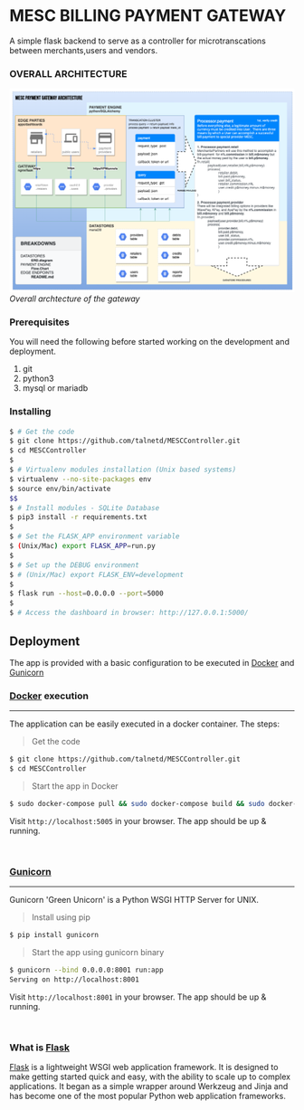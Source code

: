 # MESC BILLING PAYMENT GATEWAY
A simple flask backend to serve as a controller for microtranscations between
merchants,users and vendors.

### OVERALL ARCHITECTURE
![OVERALL ARCHITECTURE](media/ARCHITECTURE.png?raw=true "Overall Architecture")
*Overall archtecture of the gateway*

### Prerequisites
You will need the following before started working on the development and
deployment.

  1. git
  2. python3
  3. mysql or mariadb

### Installing

```bash
$ # Get the code
$ git clone https://github.com/talnetd/MESCController.git
$ cd MESCController
$
$ # Virtualenv modules installation (Unix based systems)
$ virtualenv --no-site-packages env
$ source env/bin/activate
$$
$ # Install modules - SQLite Database
$ pip3 install -r requirements.txt
$
$ # Set the FLASK_APP environment variable
$ (Unix/Mac) export FLASK_APP=run.py
$
$ # Set up the DEBUG environment
$ # (Unix/Mac) export FLASK_ENV=development
$
$ flask run --host=0.0.0.0 --port=5000
$
$ # Access the dashboard in browser: http://127.0.0.1:5000/
```


## Deployment

The app is provided with a basic configuration to be executed in [Docker](https://www.docker.com/) and [Gunicorn](https://gunicorn.org/)


### [Docker](https://www.docker.com/) execution
---

The application can be easily executed in a docker container. The steps:

> Get the code

```bash
$ git clone https://github.com/talnetd/MESCController.git
$ cd MESCController
```

> Start the app in Docker

```bash
$ sudo docker-compose pull && sudo docker-compose build && sudo docker-compose up -d
```

Visit `http://localhost:5005` in your browser. The app should be up & running. 

<br />

### [Gunicorn](https://gunicorn.org/)
---

Gunicorn 'Green Unicorn' is a Python WSGI HTTP Server for UNIX.

> Install using pip

```bash
$ pip install gunicorn
```
> Start the app using gunicorn binary

```bash
$ gunicorn --bind 0.0.0.0:8001 run:app
Serving on http://localhost:8001
```

Visit `http://localhost:8001` in your browser. The app should be up & running.

<br />

### What is [Flask](https://www.palletsprojects.com/p/flask/)

[Flask](https://www.palletsprojects.com/p/flask/) is a lightweight WSGI web application framework. It is designed to make getting started quick and easy, with the ability to scale up to complex applications. It began as a simple wrapper around Werkzeug and Jinja and has become one of the most popular Python web application frameworks.

<br />
